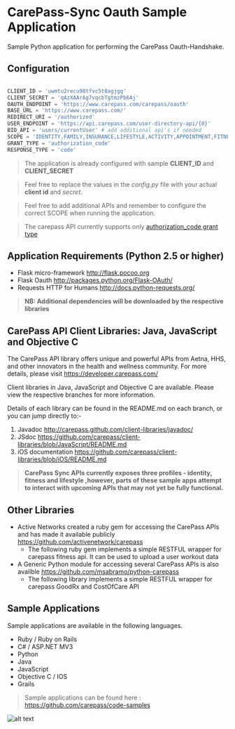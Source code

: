 CarePass-Sync Oauth Sample Application
=============

Sample Python application for performing the CarePass Oauth-Handshake.



Configuration
--------------------------

```python

CLIENT_ID = 'uwmtu2recu98tfvc5t8agjgg'
CLIENT_SECRET = 'qAzXAArAg7vqcbTgtmzPb6Aj'
OAUTH_ENDPOINT = 'https://www.carepass.com/carepass/oauth'
BASE_URL = 'https://www.carepass.com/'
REDIRECT_URI = '/authorized'
USER_ENDPOINT = 'https://api.carepass.com/user-directory-api/{0}'
BIO_API = 'users/currentUser' # add additional api's if needed
SCOPE = 'IDENTITY,FAMILY,INSURANCE,LIFESTYLE,ACTIVITY,APPOINTMENT,FITNESS'
GRANT_TYPE = 'authorization_code'
RESPONSE_TYPE = 'code'

```
> The application is already configured with sample **CLIENT_ID** and **CLIENT_SECRET**

> Feel free to replace the values in the *config.py* file with your actual **client id** and *secret*.

> Feel free to add additional APIs and remember to configure the correct SCOPE when running the application.

> The carepass API currently supports only [authorization_code grant type](http://tools.ietf.org/html/draft-ietf-oauth-v2-31#page-23)

Application Requirements (Python 2.5 or higher)
-----------------------------------------------

+ Flask micro-framework http://flask.pocoo.org
+ Flask Oauth http://packages.python.org/Flask-OAuth/
+ Requests HTTP for Humans http://docs.python-requests.org/


> **NB: Additional dependencies will be downloaded by the respective libraries**


CarePass API Client Libraries: Java, JavaScript and Objective C
---------------------------------------------------------------
The CarePass API library offers unique and powerful APIs from Aetna, HHS, and other innovators in the health and wellness community. For more details, please visit <https://developer.carepass.com/>

Client libraries in Java, JavaScript and Objective C are available. Please view the respective branches for more information.

Details of each  library can be found in the README.md on each branch, or you can jump directly to:-

1. Javadoc <http://carepass.github.com/client-libraries/javadoc/>
2. JSdoc <https://github.com/carepass/client-libraries/blob/JavaScript/README.md>
3. iOS documentation <https://github.com/carepass/client-libraries/blob/iOS/README.md>

> **CarePass Sync APIs currently exposes three profiles - identity, fitness and lifestyle ,however, parts of these sample apps attempt to interact with upcoming APIs that may not yet be fully functional.**


Other Libraries 
---------------------------------------------------------------
+ Active Networks created a ruby gem for accessing the CarePass APIs and has made it available publicly https://github.com/activenetwork/carepass
	+ The following ruby gem implements a simple RESTFUL wrapper for carepass fitness api. It can be used to upload a user workout data
+ A Generic Python module for accessing several CarePass APIs is also availble https://github.com/msabramo/python-carepass
	+ The following library implements a simple RESTFUL wrapper for carepass GoodRx and CostOfCare API
	
Sample Applications
---------------------------------------------------------------- 
Sample applications are available in the following languages.
+ Ruby / Ruby on Rails
+ C# / ASP.NET MV3
+ Python
+ Java
+ JavaScript
+ Objective C / IOS
+ Grails
	
> Sample applications can be found here : https://github.com/carepass/code-samples


![alt text](https://www.carepass.com/carepass/resources/images/registered_cp_logo.png "CarePass Logo")

